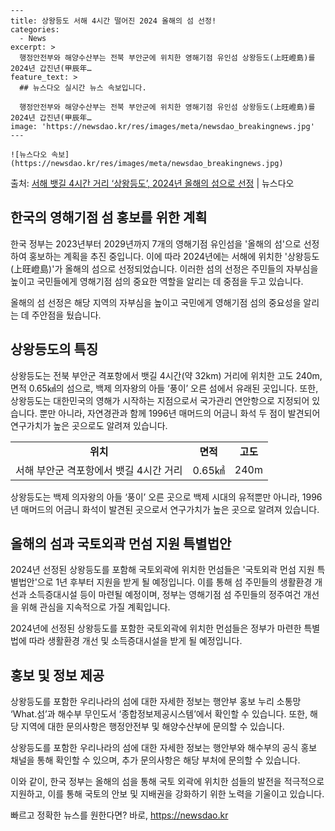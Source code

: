     ---
    title: 상왕등도 서해 4시간 떨어진 2024 올해의 섬 선정!
    categories:
      - News
    excerpt: >
      행정안전부와 해양수산부는 전북 부안군에 위치한 영해기점 유인섬 상왕등도(上旺嶝島)를 2024년 갑진년(甲辰年…
    feature_text: >
      ## 뉴스다오 실시간 뉴스 속보입니다.
    
      행정안전부와 해양수산부는 전북 부안군에 위치한 영해기점 유인섬 상왕등도(上旺嶝島)를 2024년 갑진년(甲辰年…
    image: 'https://newsdao.kr/res/images/meta/newsdao_breakingnews.jpg'
    ---
    
    ![뉴스다오 속보](https://newsdao.kr/res/images/meta/newsdao_breakingnews.jpg)

<p>출처: <a href="https://newsdao.kr/2888" rel="dofollow">서해 뱃길 4시간 거리 ‘상왕등도’, 2024년 올해의 섬으로 선정</a> | 뉴스다오</p>

<h2 data-ke-size="size26">한국의 영해기점 섬 홍보를 위한 계획</h2>
한국 정부는 2023년부터 2029년까지 7개의 영해기점 유인섬을 '올해의 섬'으로 선정하여 홍보하는 계획을 추진 중입니다. 이에 따라 2024년에는 서해에 위치한 '상왕등도(上旺嶝島)'가 올해의 섬으로 선정되었습니다. 이러한 섬의 선정은 주민들의 자부심을 높이고 국민들에게 영해기점 섬의 중요한 역할을 알리는 데 중점을 두고 있습니다.

<p data-ke-size="size16">올해의 섬 선정은 해당 지역의 자부심을 높이고 국민에게 영해기점 섬의 중요성을 알리는 데 주안점을 뒀습니다.</p>

<h2 data-ke-size="size26">상왕등도의 특징</h2>
상왕등도는 전북 부안군 격포항에서 뱃길 4시간(약 32km) 거리에 위치한 고도 240m, 면적 0.65㎢의 섬으로, 백제 의자왕의 아들 ‘풍이’ 오른 섬에서 유래된 곳입니다. 또한, 상왕등도는 대한민국의 영해가 시작하는 지점으로서 국가관리 연안항으로 지정되어 있습니다. 뿐만 아니라, 자연경관과 함께 1996년 매머드의 어금니 화석 두 점이 발견되어 연구가치가 높은 곳으로도 알려져 있습니다.

<table>
	<tr>
		<td style="text-align: center; height: 17px;"><b>위치</b></td>
		<td style="text-align: center; height: 17px;"><b>면적</b></td>
		<td style="text-align: center; height: 17px;"><b>고도</b></td>
	</tr>
	<tr>
		<td style="text-align: center;">서해 부안군 격포항에서 뱃길 4시간 거리</td>
		<td style="text-align: center;">0.65㎢</td>
		<td style="text-align: center;">240m</td>
	</tr>
</table>
<p data-ke-size="size16">상왕등도는 백제 의자왕의 아들 ‘풍이’ 오른 곳으로 백제 시대의 유적뿐만 아니라, 1996년 매머드의 어금니 화석이 발견된 곳으로서 연구가치가 높은 곳으로 알려져 있습니다.</p>

<h2 data-ke-size="size26">올해의 섬과 국토외곽 먼섬 지원 특별법안</h2>
2024년 선정된 상왕등도를 포함해 국토외곽에 위치한 먼섬들은 '국토외곽 먼섬 지원 특별법안'으로 1년 후부터 지원을 받게 될 예정입니다. 이를 통해 섬 주민들의 생활환경 개선과 소득증대시설 등이 마련될 예정이며, 정부는 영해기점 섬 주민들의 정주여건 개선을 위해 관심을 지속적으로 가질 계획입니다.

<p data-ke-size="size16">2024년에 선정된 상왕등도를 포함한 국토외곽에 위치한 먼섬들은 정부가 마련한 특별법에 따라 생활환경 개선 및 소득증대시설을 받게 될 예정입니다.</p>

<h2 data-ke-size="size26">홍보 및 정보 제공</h2>
상왕등도를 포함한 우리나라의 섬에 대한 자세한 정보는 행안부 홍보 누리 소통망 ‘What.섬’과 해수부 무인도서 ‘종합정보제공시스템’에서 확인할 수 있습니다. 또한, 해당 지역에 대한 문의사항은 행정안전부 및 해양수산부에 문의할 수 있습니다.

<p data-ke-size="size16">상왕등도를 포함한 우리나라의 섬에 대한 자세한 정보는 행안부와 해수부의 공식 홍보 채널을 통해 확인할 수 있으며, 추가 문의사항은 해당 부처에 문의할 수 있습니다.</p>

이와 같이, 한국 정부는 올해의 섬을 통해 국토 외곽에 위치한 섬들의 발전을 적극적으로 지원하고, 이를 통해 국토의 안보 및 지배권을 강화하기 위한 노력을 기울이고 있습니다. 

빠르고 정확한 뉴스를 원한다면? 바로, <a href="https://newsdao.kr" rel="dofollow">https://newsdao.kr</a>


    
